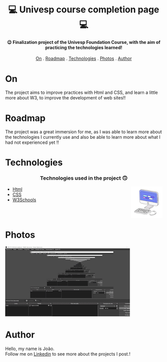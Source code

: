 <h1 align="center">
   💻 Univesp course completion page 💻
</h1>

<h4 align="center">
  😉 Finalization project of the Univesp Foundation Course, with the aim of practicing the technologies learned!
</h4>

<p align="center">   
   <a href="#on">On</a> .
   <a href="#roadmap">Roadmap</a> .
   <a href="#technologies">Technologies</a> .
   <a href="#photos">Photos</a> . 
   <a href="#author">Author</a>
 </p>


   
 # On
     
     
   <p> The project aims to improve practices with Html and CSS, and learn a little more about W3, to improve the development of web sites!! </p>
   
   
   
 # Roadmap 
   
   <p>The project was a great immersion for me, as I was able to learn more about the technologies I currently use and also be able to learn more about what 
   I had not experienced yet !!</p>
   
   
 # Technologies
   
   <h3 align="center"> Technologies used in the project 🙃 </h3>
   
   <img src='computer1.gif' alt='gif-de-computador' align='right' width='20%'/>

- [Html](https://developer.mozilla.org/pt-BR/docs/Web/HTML/Element/html/)  
- [CSS](https://developer.mozilla.org/pt-BR/docs/Web/CSS)  
- [W3Schools](https://www.w3schools.com/)  

<br>
<br>
   
#  Photos
   
   <img src="2022-12-21 14-39-38.webp" width= 400px >
   
   
# Author 
   <p> Hello, my name is João. <br> Follow me on <a href="www.linkedin.com/in/joão-soares13" target="_blank">Linkedin</a> to see more about the projects I post.!</p>
